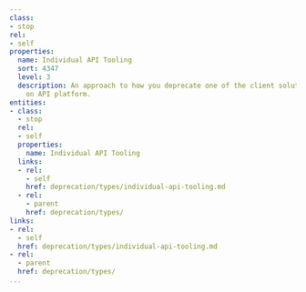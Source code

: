 ```yaml
---
class:
- stop
rel:
- self
properties:
  name: Individual API Tooling
  sort: 4347
  level: 3
  description: An approach to how you deprecate one of the client solutions available
    on API platform.
entities:
- class:
  - stop
  rel:
  - self
  properties:
    name: Individual API Tooling
  links:
  - rel:
    - self
    href: deprecation/types/individual-api-tooling.md
  - rel:
    - parent
    href: deprecation/types/
links:
- rel:
  - self
  href: deprecation/types/individual-api-tooling.md
- rel:
  - parent
  href: deprecation/types/
...
```

